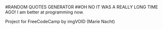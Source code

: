 #RANDOM QUOTES GENERATOR
##OH NO IT WAS A REALLY LONG TIME AGO! I am better at programming now.

Project for FreeCodeCamp by imgVOID (Marie Nacht)
